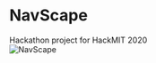 # NavScape
Hackathon project for HackMIT 2020
<br>
![NavScape](https://user-images.githubusercontent.com/36445600/93707715-a4da1d00-fb4e-11ea-94fb-5bcfef6fbcb5.png)
<br>
